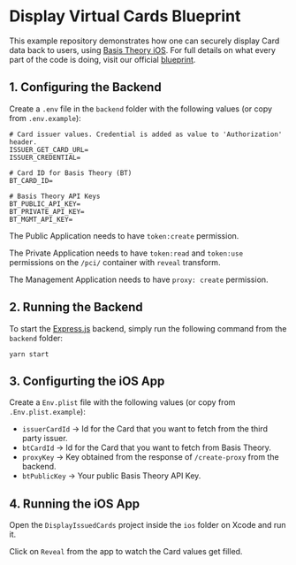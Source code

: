 # Display Virtual Cards Blueprint

This example repository demonstrates how one can securely display Card data back to users, using [Basis Theory iOS](https://developers.basistheory.com/docs/sdks/mobile/ios).
For full details on what every part of the code is doing, visit our official [blueprint](https://developers.basistheory.com/docs/blueprints/cards/display-virtual-cards).

## 1. Configuring the Backend

Create a `.env` file in the `backend` folder with the following values (or copy from `.env.example`):

```shell
# Card issuer values. Credential is added as value to 'Authorization' header.
ISSUER_GET_CARD_URL=
ISSUER_CREDENTIAL=

# Card ID for Basis Theory (BT)
BT_CARD_ID=

# Basis Theory API Keys
BT_PUBLIC_API_KEY=
BT_PRIVATE_API_KEY=
BT_MGMT_API_KEY=
```

The Public Application needs to have `token:create` permission.

The Private Application needs to have `token:read` and `token:use` permissions on the `/pci/` container with `reveal` transform.

The Management Application needs to have `proxy: create` permission.

## 2. Running the Backend

To start the [Express.js](https://expressjs.com/) backend, simply run the following command from the `backend` folder:

```shell
yarn start
```

## 3. Configurting the iOS App

Create a `Env.plist` file with the following values (or copy from `.Env.plist.example`):

- `issuerCardId` -> Id for the Card that you want to fetch from the third party issuer.
- `btCardId` -> Id for the Card that you want to fetch from Basis Theory.
- `proxyKey` -> Key obtained from the response of `/create-proxy` from the backend.
- `btPublicKey` -> Your public Basis Theory API Key.

## 4. Running the iOS App

Open the `DisplayIssuedCards` project inside the `ios` folder on Xcode and run it.

Click on `Reveal` from the app to watch the Card values get filled.